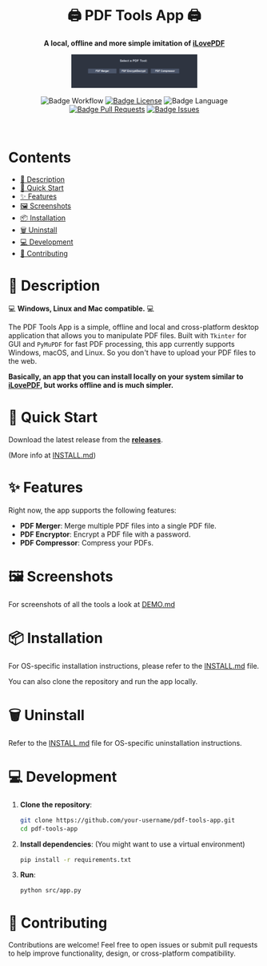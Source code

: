 <div align = center>

# 🖨️ PDF Tools App 🖨️

**A local, offline and more simple imitation of [iLovePDF](https://www.ilovepdf.com/)**

<p align="center">
  <img src="./media/app.png" alt="App Demo" width="50%">
</p>

![Badge Workflow]
[![Badge License]][License]
![Badge Language]
[![Badge Pull Requests]][Pull Requests]
[![Badge Issues]][Issues]

<br>

</div>

# Contents

- [📖 Description](#-description)
- [🚀 Quick Start](#-quick-start)
- [✨ Features](#-features)
- [🖼️ Screenshots](#%EF%B8%8F-screenshots)
- [📦 Installation](#-installation)
- [🗑️ Uninstall](#%EF%B8%8F-uninstall)
- [💻 Development](#-development)
- [👥 Contributing](#-contributing)

# 📖 Description

💻 **Windows, Linux and Mac compatible.** 💻

The PDF Tools App is a simple, offline and local and cross-platform desktop application that allows you to manipulate PDF files. Built with `Tkinter` for GUI and `PyMuPDF` for fast PDF processing, this app currently supports Windows, macOS, and Linux. So you don't have to upload your PDF files to the web.

**Basically, an app that you can install locally on your system similar to [iLovePDF](https://www.ilovepdf.com/), but works offline and is much simpler.**

# 🚀 Quick Start

Download the latest release from the [**releases**](https://github.com/P-ict0/pdf-tools-app/releases).

(More info at [INSTALL.md](./INSTALL.md))

# ✨ Features

Right now, the app supports the following features:

- **PDF Merger**: Merge multiple PDF files into a single PDF file.
- **PDF Encryptor**: Encrypt a PDF file with a password.
- **PDF Compressor**: Compress your PDFs.

# 🖼️ Screenshots

For screenshots of all the tools a look at [DEMO.md](./DEMO.md)

# 📦 Installation

For OS-specific installation instructions, please refer to the [INSTALL.md](./INSTALL.md) file.

You can also clone the repository and run the app locally.

# 🗑️ Uninstall

Refer to the [INSTALL.md](./INSTALL.md) file for OS-specific uninstallation instructions.

# 💻 Development

1. **Clone the repository**:

   ```bash
   git clone https://github.com/your-username/pdf-tools-app.git
   cd pdf-tools-app
   ```

2. **Install dependencies**: (You might want to use a virtual environment)

   ```bash
   pip install -r requirements.txt
   ```

3. **Run**:
   ```bash
   python src/app.py
   ```

# 👥 Contributing

Contributions are welcome! Feel free to open issues or submit pull requests to help improve functionality, design, or cross-platform compatibility.

<!----------------------------------------------------------------------------->

[Pull Requests]: https://github.com/P-ict0/pdf-tools-app/pulls
[Issues]: https://github.com/P-ict0/pdf-tools-app/issues
[License]: LICENSE

<!----------------------------------{ Badges }--------------------------------->

[Badge Workflow]: https://github.com/P-ict0/pdf-tools-app/actions/workflows/build.yml/badge.svg
[Badge Issues]: https://img.shields.io/github/issues/P-ict0/pdf-tools-app
[Badge Pull Requests]: https://img.shields.io/github/issues-pr/P-ict0/pdf-tools-app
[Badge Language]: https://img.shields.io/github/languages/top/P-ict0/pdf-tools-app
[Badge License]: https://img.shields.io/github/license/P-ict0/pdf-tools-app
[Badge Lines]: https://img.shields.io/tokei/lines/github/P-ict0/pdf-tools-app
